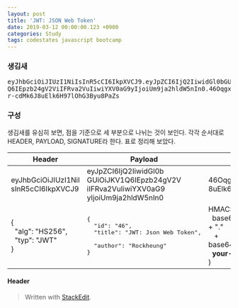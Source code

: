 ```yaml
---
layout: post
title: 'JWT: JSON Web Token'
date: 2019-03-12 00:00:00.123 +0900
categories: Study
tags: codestates javascript bootcamp
---
```


### 생김새

<pre>
eyJhbGciOiJIUzI1NiIsInR5cCI6IkpXVCJ9.eyJpZCI6IjQ2IiwidGl0bGUiOiJKV1<br>Q6IEpzb24gV2ViIFRva2VuIiwiYXV0aG9yIjoiUm9ja2hldW5nIn0.46Oqgx5iLypy2<br>r-cdMk6J8uElk6H97lOhG3Byu8PaZs</pre>

### 구성

생김새를 유심히 보면, 점을 기준으로 세 부분으로 나뉘는 것이 보인다. 각각 순서대로 HEADER, PAYLOAD, SIGNATURE라 한다. 표로 정리해 보았다.

| Header                                                            | Payload                                                                                                                           | Signature                                                                                                                                          |
| ----------------------------------------------------------------- | --------------------------------------------------------------------------------------------------------------------------------- | -------------------------------------------------------------------------------------------------------------------------------------------------- |
| eyJhbGciOiJIUzI1NiI<br>sInR5cCI6IkpXVCJ9                          | eyJpZCI6IjQ2IiwidGl0b<br>GUiOiJKV1Q6IEpzb24gV2V<br>iIFRva2VuIiwiYXV0aG9<br>yIjoiUm9ja2hldW5nIn0                                   | 46Oqgx5iLypy2r-cdMk6J<br>8uElk6H97lOhG3Byu8PaZs                                                                                                    |
| {<br>&nbsp;&nbsp;"alg": "HS256",<br>&nbsp;&nbsp;"typ": "JWT"<br>} | <pre>{<br>&nbsp;&nbsp;"id": "46",<br>&nbsp;&nbsp;"title": "JWT: Json Web Token", <br>&nbsp;&nbsp;"author": "Rockheung"<br>}</pre> | HMACSHA256(<br> &nbsp;&nbsp;base64UrlEncode(header) + "."<br> &nbsp;&nbsp; + base64UrlEncode(payload),<br>&nbsp;&nbsp;**your-256-bit-secret**<br>) |

#### Header

> Written with [StackEdit](https://stackedit.io/).
